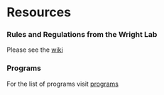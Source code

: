 # Resources
### Rules and Regulations from the Wright Lab  
Please see the [wiki](https://github.com/SIWLab/Lab_Info/wiki)
### Programs
For the list of programs visit [programs](https://docs.google.com/spreadsheets/d/1c3isBHY7me6Io0EI05cyd1PBXuux_xefvcGXFXWelqI/edit?usp=sharing)
